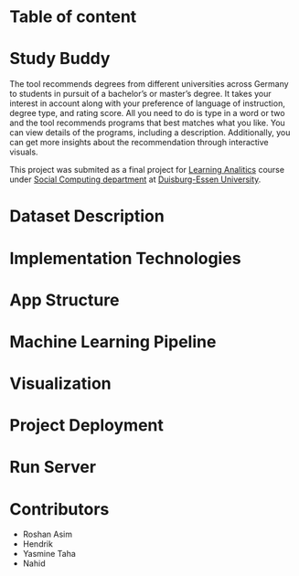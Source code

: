 # Table of content
# Study Buddy
The tool recommends degrees from different universities across Germany to students in pursuit of a bachelor’s or master’s degree. It takes your interest in account along with your preference of language of instruction, degree type, and rating score. All you need to do is type in a word or two and the tool recommends programs that best matches what you like. You can view details of the programs, including a description. Additionally, you can get more insights about the recommendation through interactive visuals.

This project was submited as a final project for  [Learning Analitics](https://www.uni-due.de/soco/teaching/overview.php) course under [Social Computing department](https://www.uni-due.de/soco/) at [Duisburg-Essen University](https://www.uni-due.de).
# Dataset Description
# Implementation Technologies
# App Structure
# Machine Learning Pipeline
# Visualization
# Project Deployment
# Run Server
# Contributors
- Roshan Asim
- Hendrik
- Yasmine Taha
- Nahid

